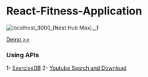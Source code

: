# React-Fitness-Application
![localhost_3000_(Nest Hub Max)__1](https://github.com/me782003/React-Fitness-Application/assets/92800995/c3cdc830-f9ed-40e9-bfff-a6afbbf001f6)

[Demo >>](https://65775bafe97ae53378a35c3c--jovial-marigold-19cf07.netlify.app/)

### Using APIs
1- [ExerciseDB](https://rapidapi.com/justin-WFnsXH_t6/api/exercisedb)
2- [Youtube Search and Download](https://rapidapi.com/h0p3rwe/api/youtube-search-and-download)
